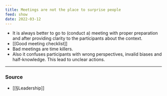 ```yaml
---
title: Meetings are not the place to surprise people
feed: show
date: 2022-03-12
---
```

- It is always better to go to (conduct a) meeting with proper preparation and after providing clarity to the participants about the context. 
- [[Good meeting checklist]]
- Bad meetings are time killers.
- Also it confuses participants with wrong perspectives, invalid biases and half-knowledge. This lead to unclear actions.

--- 
### Source
- [[§Leadership]]